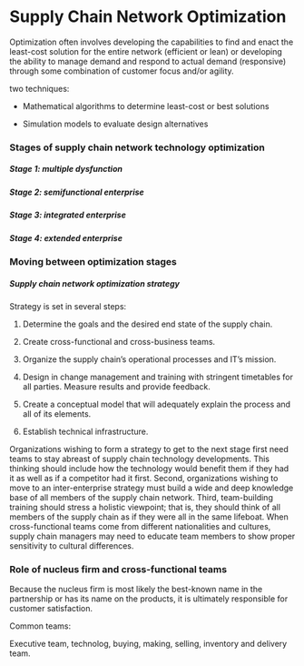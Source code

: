 # Supply Chain Network Optimization

Optimization often involves developing the capabilities to find and enact the least-cost solution for
the entire network (efficient or lean) or developing the ability to manage demand and respond to actual
demand (responsive) through some combination of customer focus and/or agility.

two techniques:

- Mathematical algorithms to determine least-cost or best solutions

- Simulation models to evaluate design alternatives

  

### Stages of supply chain network technology optimization

##### Stage 1: multiple dysfunction

##### Stage 2: semifunctional enterprise

##### Stage 3: integrated enterprise

##### Stage 4: extended enterprise



### Moving between optimization stages

##### Supply chain network optimization strategy

Strategy is set in several steps:

1. Determine the goals and the desired end state of the supply chain.

2. Create cross-functional and cross-business teams.

3. Organize the supply chain’s operational processes and IT’s mission.

4. Design in change management and training with stringent timetables for all parties. Measure results and provide feedback.

5. Create a conceptual model that will adequately explain the process and all of its elements.

6. Establish technical infrastructure.

Organizations wishing to form a strategy to get to the next stage first need teams to stay abreast of supply
chain technology developments. This thinking should include how the technology would benefit them if they
had it as well as if a competitor had it first. Second, organizations wishing to move to an inter-enterprise
strategy must build a wide and deep knowledge base of all members of the supply chain network. Third,
team-building training should stress a holistic viewpoint; that is, they should think of all members of the
supply chain as if they were all in the same lifeboat. When cross-functional teams come from different
nationalities and cultures, supply chain managers may need to educate team members to show proper
sensitivity to cultural differences. 



### Role of nucleus firm and cross-functional teams

Because the nucleus firm is most likely the best-known
name in the partnership or has its name on the products, it is ultimately responsible for customer satisfaction.

Common teams:

Executive team, 	technolog, buying, making, selling, inventory and delivery team.

